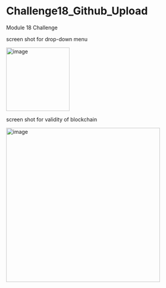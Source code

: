 # Challenge18_Github_Upload
Module 18 Challenge

screen shot for drop-down menu

<img width="170" alt="image" src="https://user-images.githubusercontent.com/111712668/211177385-a4bf79a0-0ccb-428c-bac3-acd84cbbddf2.png">


screen shot for validity of blockchain

<img width="413" alt="image" src="https://user-images.githubusercontent.com/111712668/211177413-1f4435af-9d68-4ba1-9a26-24a56343f667.png">
